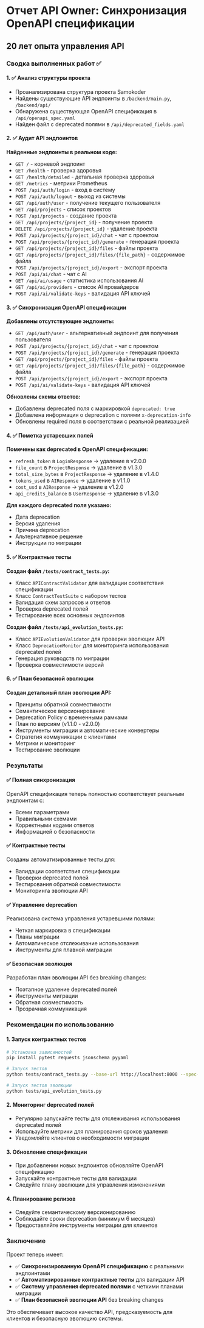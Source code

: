 # Отчет API Owner: Синхронизация OpenAPI спецификации
## 20 лет опыта управления API

### Сводка выполненных работ ✅

#### 1. ✅ Анализ структуры проекта
- Проанализирована структура проекта Samokoder
- Найдены существующие API эндпоинты в `/backend/main.py`, `/backend/api/`
- Обнаружена существующая OpenAPI спецификация в `/api/openapi_spec.yaml`
- Найден файл с deprecated полями в `/api/deprecated_fields.yaml`

#### 2. ✅ Аудит API эндпоинтов
**Найденные эндпоинты в реальном коде:**
- `GET /` - корневой эндпоинт
- `GET /health` - проверка здоровья
- `GET /health/detailed` - детальная проверка здоровья
- `GET /metrics` - метрики Prometheus
- `POST /api/auth/login` - вход в систему
- `POST /api/auth/logout` - выход из системы
- `GET /api/auth/user` - получение текущего пользователя
- `GET /api/projects` - список проектов
- `POST /api/projects` - создание проекта
- `GET /api/projects/{project_id}` - получение проекта
- `DELETE /api/projects/{project_id}` - удаление проекта
- `POST /api/projects/{project_id}/chat` - чат с проектом
- `POST /api/projects/{project_id}/generate` - генерация проекта
- `GET /api/projects/{project_id}/files` - файлы проекта
- `GET /api/projects/{project_id}/files/{file_path}` - содержимое файла
- `POST /api/projects/{project_id}/export` - экспорт проекта
- `POST /api/ai/chat` - чат с AI
- `GET /api/ai/usage` - статистика использования AI
- `GET /api/ai/providers` - список AI провайдеров
- `POST /api/ai/validate-keys` - валидация API ключей

#### 3. ✅ Синхронизация OpenAPI спецификации
**Добавлены отсутствующие эндпоинты:**
- `GET /api/auth/user` - альтернативный эндпоинт для получения пользователя
- `POST /api/projects/{project_id}/chat` - чат с проектом
- `POST /api/projects/{project_id}/generate` - генерация проекта
- `GET /api/projects/{project_id}/files` - файлы проекта
- `GET /api/projects/{project_id}/files/{file_path}` - содержимое файла
- `POST /api/projects/{project_id}/export` - экспорт проекта
- `POST /api/ai/validate-keys` - валидация API ключей

**Обновлены схемы ответов:**
- Добавлены deprecated поля с маркировкой `deprecated: true`
- Добавлена информация о deprecation с полями `x-deprecation-info`
- Обновлены required поля в соответствии с реальной реализацией

#### 4. ✅ Пометка устаревших полей
**Помечены как deprecated в OpenAPI спецификации:**
- `refresh_token` в `LoginResponse` → удаление в v2.0.0
- `file_count` в `ProjectResponse` → удаление в v1.3.0
- `total_size_bytes` в `ProjectResponse` → удаление в v1.4.0
- `tokens_used` в `AIResponse` → удаление в v1.1.0
- `cost_usd` в `AIResponse` → удаление в v1.2.0
- `api_credits_balance` в `UserResponse` → удаление в v1.3.0

**Для каждого deprecated поля указано:**
- Дата deprecation
- Версия удаления
- Причина deprecation
- Альтернативное решение
- Инструкции по миграции

#### 5. ✅ Контрактные тесты
**Создан файл `/tests/contract_tests.py`:**
- Класс `APIContractValidator` для валидации соответствия спецификации
- Класс `ContractTestSuite` с набором тестов
- Валидация схем запросов и ответов
- Проверка deprecated полей
- Тестирование всех основных эндпоинтов

**Создан файл `/tests/api_evolution_tests.py`:**
- Класс `APIEvolutionValidator` для проверки эволюции API
- Класс `DeprecationMonitor` для мониторинга использования deprecated полей
- Генерация руководств по миграции
- Проверка совместимости версий

#### 6. ✅ План безопасной эволюции
**Создан детальный план эволюции API:**
- Принципы обратной совместимости
- Семантическое версионирование
- Deprecation Policy с временными рамками
- План по версиям (v1.1.0 - v2.0.0)
- Инструменты миграции и автоматические конвертеры
- Стратегия коммуникации с клиентами
- Метрики и мониторинг
- Тестирование эволюции

### Результаты

#### ✅ Полная синхронизация
OpenAPI спецификация теперь полностью соответствует реальным эндпоинтам с:
- Всеми параметрами
- Правильными схемами
- Корректными кодами ответов
- Информацией о безопасности

#### ✅ Контрактные тесты
Созданы автоматизированные тесты для:
- Валидации соответствия спецификации
- Проверки deprecated полей
- Тестирования обратной совместимости
- Мониторинга эволюции API

#### ✅ Управление deprecation
Реализована система управления устаревшими полями:
- Четкая маркировка в спецификации
- Планы миграции
- Автоматическое отслеживание использования
- Инструменты для плавной миграции

#### ✅ Безопасная эволюция
Разработан план эволюции API без breaking changes:
- Поэтапное удаление deprecated полей
- Инструменты миграции
- Обратная совместимость
- Прозрачная коммуникация

### Рекомендации по использованию

#### 1. Запуск контрактных тестов
```bash
# Установка зависимостей
pip install pytest requests jsonschema pyyaml

# Запуск тестов
python tests/contract_tests.py --base-url http://localhost:8000 --spec-path api/openapi_spec.yaml

# Запуск тестов эволюции
python tests/api_evolution_tests.py
```

#### 2. Мониторинг deprecated полей
- Регулярно запускайте тесты для отслеживания использования deprecated полей
- Используйте метрики для планирования сроков удаления
- Уведомляйте клиентов о необходимости миграции

#### 3. Обновление спецификации
- При добавлении новых эндпоинтов обновляйте OpenAPI спецификацию
- Запускайте контрактные тесты для валидации
- Следуйте плану эволюции для управления изменениями

#### 4. Планирование релизов
- Следуйте семантическому версионированию
- Соблюдайте сроки deprecation (минимум 6 месяцев)
- Предоставляйте инструменты миграции для клиентов

### Заключение

Проект теперь имеет:
- ✅ **Синхронизированную OpenAPI спецификацию** с реальными эндпоинтами
- ✅ **Автоматизированные контрактные тесты** для валидации API
- ✅ **Систему управления deprecated полями** с четкими планами миграции
- ✅ **План безопасной эволюции API** без breaking changes

Это обеспечивает высокое качество API, предсказуемость для клиентов и безопасную эволюцию системы.